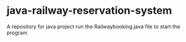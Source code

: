 # java-railway-reservation-system
A repository for java project run the Railwaybooking.java file to start the program
